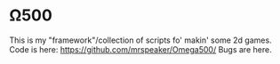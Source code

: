 # Ω500

This is my "framework"/collection of scripts fo' makin' some 2d games.
Code is here: https://github.com/mrspeaker/Omega500/
Bugs are here.
